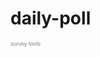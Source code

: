 # daily-poll
<script type="text/javascript" src="http://www.easypolls.net/ext/scripts/emPoll.js?p=5e93c98ee4b09a2d524ce3eb"></script><a class="OPP-powered-by" href="http://www.objectplanet.com/opinio/" style="text-decoration:none;"><div style="font: 9px arial; color: gray;">survey tools</div></a>

